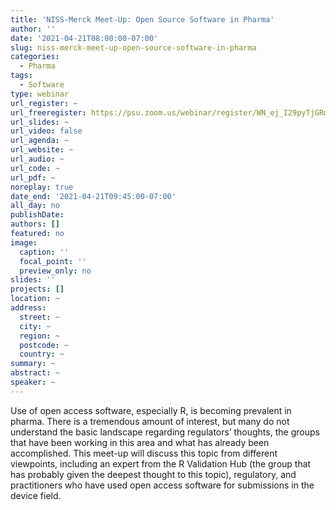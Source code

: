 ```yaml
---
title: 'NISS-Merck Meet-Up: Open Source Software in Pharma'
author: ''
date: '2021-04-21T08:00:00-07:00'
slug: niss-merck-meet-up-open-source-software-in-pharma
categories:
  - Pharma
tags:
  - Software
type: webinar
url_register: ~
url_freeregister: https://psu.zoom.us/webinar/register/WN_ej_I29pyTjGRm9dgnAq9QQ
url_slides: ~
url_video: false
url_agenda: ~
url_website: ~
url_audio: ~
url_code: ~
url_pdf: ~
noreplay: true
date_end: '2021-04-21T09:45:00-07:00'
all_day: no
publishDate: 
authors: []
featured: no
image:
  caption: ''
  focal_point: ''
  preview_only: no
slides: ''
projects: []
location: ~
address:
  street: ~
  city: ~
  region: ~
  postcode: ~
  country: ~
summary: ~
abstract: ~
speaker: ~
---
```

<!--more-->
Use of open access software, especially R,  is becoming prevalent in pharma. There is a tremendous amount of interest, but many do not understand the basic landscape regarding regulators’ thoughts, the groups that have been working in this area and what has already been accomplished.  This meet-up will discuss this topic from different viewpoints, including an expert from the R Validation Hub (the group that has probably given the deepest thought to this topic), regulatory, and practitioners who have used open access software for submissions in the device field. 